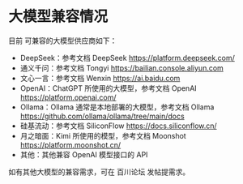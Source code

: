 # 大模型兼容情况

目前 可兼容的大模型供应商如下：

- DeepSeek：参考文档 DeepSeek https://platform.deepseek.com/
- 通义千问：参考文档 Tongyi https://bailian.console.aliyun.com
- 文心一言：参考文档 Wenxin https://ai.baidu.com
- OpenAI：ChatGPT 所使用的大模型，参考文档 OpenAI https://platform.openai.com/
- Ollama：Ollama 通常是本地部署的大模型，参考文档 Ollama https://github.com/ollama/ollama/tree/main/docs
- 硅基流动：参考文档 SiliconFlow https://docs.siliconflow.cn/
- 月之暗面：Kimi 所使用的模型，参考文档 Moonshot https://platform.moonshot.cn/
- 其他：其他兼容 OpenAI 模型接口的 API

如有其他大模型的兼容需求，可在 百川论坛 发帖提需求。

